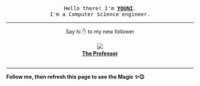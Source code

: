 <p align='center'>
    <samp>Hello there! I'm <b><a href='https://github.com/abdelyouni'>YOUNI</a></b>.<br>
        I'm a Computer Science engineer.
    </samp>
</p>
<hr>
<p align='center'>
    <span>Say hi ✋ to my new follower </span></br></br>
    <img src='https://itspot.ma/github/el-pr0f3ss0r_avatar.png'><b></br>
    <a href='https://github.com/el-pr0f3ss0r'>The Professor</a></b></br></br>
</p>
<hr>
<b>Follow me, then refresh this page to see the Magic ✨😉</b>